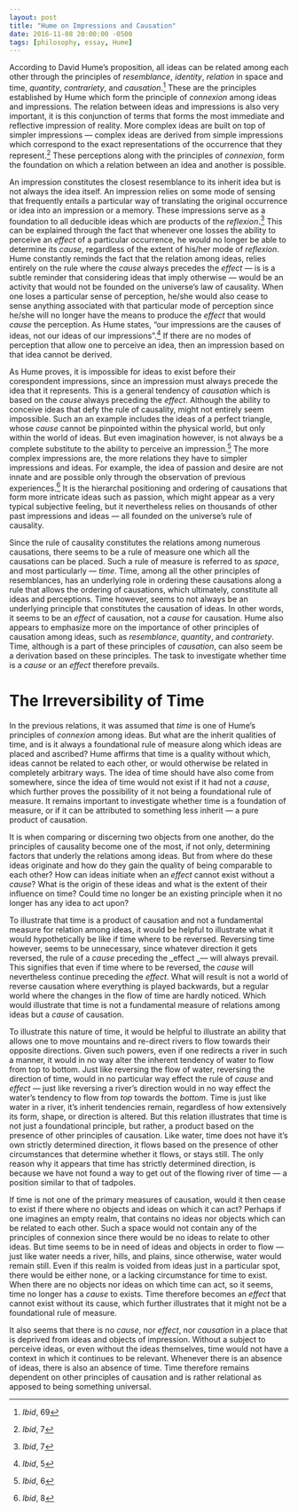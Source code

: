 ```yaml
---
layout: post
title: "Hume on Impressions and Causation"
date: 2016-11-08 20:00:00 -0500
tags: [philosophy, essay, Hume]
---
```


According to David Hume’s proposition, all ideas can be related among each other through the principles of _resemblance_, _identity_, _relation_ in space and time, _quantity_, _contrariety_, and _causation_.[^1] These are the principles established by Hume which form the principle of _connexion_ among ideas and impressions. The relation between ideas and impressions is also very important, it is this conjunction of terms that forms the most immediate and reflective impression of reality. More complex ideas are built on top of simpler impressions — complex ideas are derived from simple impressions which correspond to the exact representations of the occurrence that they represent.[^3] These perceptions along with the principles of _connexion_, form the foundation on which a relation between an idea and another is possible.

An impression constitutes the closest resemblance to its inherit idea but is not always the idea itself. An impression relies on some mode of sensing that frequently entails a particular way of translating the original occurrence or idea into an impression or a memory. These impressions serve as a foundation to all deducible ideas which are products of the _reflexion_.[^4] This can be explained through the fact that whenever one losses the ability to perceive an _effect_ of a particular occurrence, he would no longer be able to determine its _cause_, regardless of the extent of his/her mode of _reflexion_. Hume constantly reminds the fact that the relation among ideas, relies entirely on the rule where the _cause_ always precedes the _effect_ — is is a subtle reminder that considering ideas that imply otherwise — would be an activity that would not be founded on the universe’s law of causality. When one loses a particular sense of perception, he/she would also cease to sense anything associated with that particular mode of perception since he/she will no longer have the means to produce the _effect_ that would _cause_ the perception. As Hume states, “our impressions are the causes of ideas, not our ideas of our impressions”.[^2] If there are no modes of perception that allow one to perceive an idea, then an impression based on that idea cannot be derived.

As Hume proves, it is impossible for ideas to exist before their corespondent impressions, since an impression must always precede the idea that it represents. This is a general tendency of _causation_ which is based on the _cause_ always preceding the _effect_. Although the ability to conceive ideas that defy the rule of causality, might not entirely seem impossible. Such an an example includes the ideas of a perfect triangle, whose _cause_ cannot be pinpointed within the physical world, but only within the world of ideas. But even imagination however, is not always be a complete substitute to the ability to perceive an impression.[^5] The more complex impressions are, the more relations they have to simpler impressions and ideas. For example, the idea of passion and desire are not innate and are possible only through the observation of previous experiences.[^6] It is the hierarchal positioning and ordering of causations that form more intricate ideas such as passion, which might appear as a very typical subjective feeling, but it nevertheless relies on thousands of other past impressions and ideas — all founded on the universe’s rule of causality.

Since the rule of causality constitutes the relations among numerous causations, there seems to be a rule of measure one which all the causations can be placed. Such a rule of measure is referred to as _space_, and most particularly — _time_. Time, among all the other principles of resemblances, has an underlying role in ordering these causations along a rule that allows the ordering of causations, which ultimately, constitute all ideas and perceptions. Time however, seems to not always be an underlying principle that constitutes the causation of ideas. In other words, it seems to be an _effect_ of causation, not a _cause_ for causation. Hume also appears to emphasize more on the importance of other principles of causation among ideas, such as _resemblance_, _quantity_, and _contrariety_. Time, although is a part of these principles of _causation_, can also seem be a derivation based on these principles. The task to investigate whether time is a _cause_ or an _effect_ therefore prevails.

# The Irreversibility of Time

In the previous relations, it was assumed that _time_ is one of Hume’s principles of _connexion_ among ideas. But what are the inherit qualities of time, and is it always a foundational rule of measure along which ideas are placed and ascribed? Hume affirms that time is a quality without which, ideas cannot be related to each other, or would otherwise be related in completely arbitrary ways. The idea of time should have also come from somewhere, since the idea of time would not exist if it had not a _cause_, which further proves the possibility of it not being a foundational rule of measure. It remains important to investigate whether time is a foundation of measure, or if it can be attributed to something less inherit — a pure product of causation.

It is when comparing or discerning two objects from one another, do the principles of causality become one of the most, if not only, determining factors that underly the relations among ideas. But from where do these ideas originate and how do they gain the quality of being comparable to each other? How can ideas initiate when an _effect_ cannot exist without a _cause_? What is the origin of these ideas and what is the extent of their influence on time? Could time no longer be an existing principle when it no longer has any idea to act upon?

To illustrate that time is a product of causation and not a fundamental measure for relation among ideas, it would be helpful to illustrate what it would hypothetically be like if time where to be reversed. Reversing time however, seems to be unnecessary, since whatever direction it gets reversed, the rule of a _cause_ preceding the _effect _— will always prevail. This signifies that even if time where to be reversed, the _cause_ will nevertheless continue preceding the _effect_. What will result is not a world of reverse causation where everything is played backwards, but a regular world where the changes in the flow of time are hardly noticed. Which would illustrate that time is not a fundamental measure of relations among ideas but a _cause_ of causation.

To illustrate this nature of time, it would be helpful to illustrate an ability that allows one to move mountains and re-direct rivers to flow towards their opposite directions. Given such powers, even if one redirects a river in such a manner, it would in no way alter the inherent tendency of water to flow from top to bottom. Just like reversing the flow of water, reversing the direction of time, would in no particular way effect the rule of _cause_ and _effect_ — just like reversing a river’s direction would in no way effect the water’s tendency to flow from _top_ towards the _bottom_. Time is just like water in a river, it’s inherit tendencies remain, regardless of how extensively its form, shape, or direction is altered. But this relation illustrates that time is not just a foundational principle, but rather, a product based on the presence of other principles of causation. Like water, time does not have it’s own strictly determined direction, it flows based on the presence of other circumstances that determine whether it flows, or stays still. The only reason why it appears that time has strictly determined direction, is because we have not found a way to get out of the flowing river of time — a position similar to that of tadpoles.

If time is not one of the primary measures of causation, would it then cease to exist if there where no objects and ideas on which it can act? Perhaps if one imagines an empty realm, that contains no ideas nor objects which can be related to each other. Such a space would not contain any of the principles of connexion since there would be no ideas to relate to other ideas. But time seems to be in need of ideas and objects in order to flow — just like water needs a river, hills, and plains, since otherwise, water would remain still. Even if this realm is voided from ideas just in a particular spot, there would be either none, or a lacking circumstance for time to exist. When there are no objects nor ideas on which time can act, so it seems, time no longer has a _cause_ to exists. Time therefore becomes an _effect_ that cannot exist without its cause, which further illustrates that it might not be a foundational rule of measure.

It also seems that there is no _cause_, nor _effect_, nor _causation_ in a place that is deprived from ideas and objects of impression. Without a subject to perceive ideas, or even without the ideas themselves, time would not have a context in which it continues to be relevant. Whenever there is an absence of ideas, there is also an absence of time. Time therefore remains dependent on other principles of causation and is rather relational as apposed to being something universal.

[^1]: _Ibid_, 69
[^2]: _Ibid_, 5
[^3]: _Ibid_, 7
[^4]: _Ibid_, 7
[^5]: _Ibid_, 6
[^6]: _Ibid_, 8
